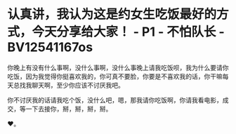 # 认真讲，我认为这是约女生吃饭最好的方式，今天分享给大家！ - P1 - 不怕队长 - BV12541167os

你晚上有没有什么事啊，没什么事啊，没什么事晚上请我吃饭呗，我为什么要请你吃饭，因为我觉得你挺喜欢我的，你可真不要脸，你要是不喜欢我的话，你干嘛每天总找我聊天啊，至少你应该不讨厌我吧。

你不讨厌我的话请我吃个饭，没什么吧，嗯，那我请你吃饭啊，你请我看电影，成交，等一下去接你，掰，掰，掰，掰。

♥。